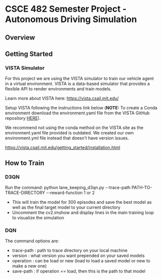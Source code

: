 # CSCE 482 Semester Project - Autonomous Driving Simulation

## Overview

## Getting Started

### VISTA Simulator
For this project we are using the VISTA simulator to train our vehicle agent in a virtual environment. VISTA is a data-based simulator that provides a flexible API to render environments and train models. 

Learn more about VISTA here:
https://vista.csail.mit.edu/ 

Setup VISTA following the instructions link below (**NOTE:** To create a Conda environment download the environment.yaml file from the VISTA GitHub repository [HERE](https://github.com/vista-simulator/vista/tree/main)).

We recommend not using the conda method on the VISTA site as the environment.yaml file provided is outdated. We created our own environment.yml file instead that doesn't have version issues.

https://vista.csail.mit.edu/getting_started/installation.html

## How to Train

### D3QN
Run the command:
python lane_keeping_d3qn.py --trace-path PATH-TO-TRACE-DIRECTORY --reward-function 1 or 2
- This will train the model for 300 episodes and save the best model as well as the final target model to your current directory
- Uncomment the cv2.imshow and display lines in the main training loop to visualize the simulation

### DQN
The command options are:
- trace-path : path to trace directory on your local machine
- version : what version you want prepended on your saved models
- operation : can be load or new (load to load a saved model or new to make a new one)
- save-path : if operation == load, then this is the path to that model